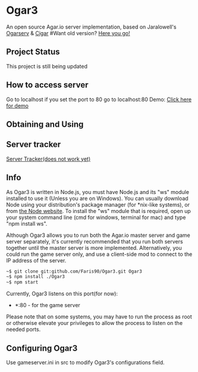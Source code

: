 # Ogar3
An open source Agar.io server implementation, based on Jaralowell's [Ogarserv](https://github.com/JaraLowell/OgarServ/releases/tag/1.5.9) & [Cigar](https://github.com/CigarProject/Cigar)
#Want old version?
[Here you go!](https://github.com/Faris90/Ogar3/tree/old-ogar3)
## Project Status
This project is still being updated


## How to access server
Go to localhost if you set the port to 80 go to localhost:80
Demo: [Click here for demo](https://ogar3.glitch.me/)
## Obtaining and Using
## Server tracker
 [Server Tracker(does not work yet)](http://ogar3tracker.wdr.icu/)
 ## Info
As Ogar3 is written in Node.js, you must have Node.js and its "ws" module installed to use it (Unless you are on Windows). You can usually download Node using your distribution's package manager (for *nix-like systems), or from [the Node website](http://nodejs.org). To install the "ws" module that is required, open up your system command line (cmd for windows, terminal for mac) and type "npm install ws".

Although Ogar3 allows you to run both the Agar.io master server and game server separately, it's currently recommended that you run both servers together until the master server is more implemented. Alternatively, you could run the game server only, and use a client-side mod to connect to the IP address of the server.

```sh
~$ git clone git:github.com/Faris90/Ogar3.git Ogar3
~$ npm install ./Ogar3	
~$ npm start
```

Currently, Ogar3 listens on this port(for now):
* *:80 - for the game server


Please note that on some systems, you may have to run the process as root or otherwise elevate your privileges to allow the process to listen on the needed ports.

## Configuring Ogar3
Use gameserver.ini in src to modify Ogar3's configurations field.


